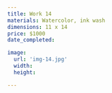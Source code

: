 ```yaml
---
title: Work 14
materials: Watercolor, ink wash
dimensions: 11 x 14
price: $1000
date_completed:

image:
  url: 'img-14.jpg'
  width:
  height:

---
```

